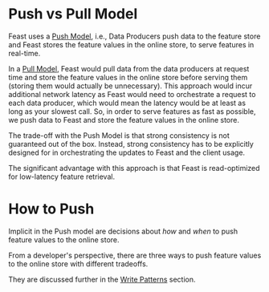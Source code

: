 # Push vs Pull Model

Feast uses a [Push Model](https://en.wikipedia.org/wiki/Push_technology), i.e., 
Data Producers push data to the feature store and Feast stores the feature values 
in the online store, to serve features in real-time. 

In a [Pull Model](https://en.wikipedia.org/wiki/Pull_technology), Feast would 
pull data from the data producers at request time and store the feature values in 
the online store before serving them (storing them would actually be unnecessary). 
This approach would incur additional network latency as Feast would need to orchestrate 
a request to each data producer, which would mean the latency would be at least as long as 
your slowest call. So, in order to serve features as fast as possible, we push data to 
Feast and store the feature values in the online store.

The trade-off with the Push Model is that strong consistency is not guaranteed out 
of the box. Instead, strong consistency has to be explicitly designed for in orchestrating 
the updates to Feast and the client usage.

The significant advantage with this approach is that Feast is read-optimized for low-latency 
feature retrieval.

# How to Push

Implicit in the Push model are decisions about _how_ and _when_ to push feature values to the online store. 

From a developer's perspective, there are three ways to push feature values to the online store with different tradeoffs.

They are discussed further in the [Write Patterns](write-patterns.md) section.
